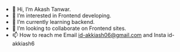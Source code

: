 - 👋 Hi, I’m Akash Tanwar.
- 👀 I’m interested in Frontend developing.
- 🌱 I’m currently learning backend.
- 💞️ I’m looking to collaborate on Frontend sites.
- 📫 How to reach me Email id-akkiash06@gmail.com and Insta id-akkiash6

<!---
akashtanwar1998/akashtanwar1998 is a ✨ special ✨ repository because its `README.md` (this file) appears on your GitHub profile.
You can click the Preview link to take a look at your changes.
--->

